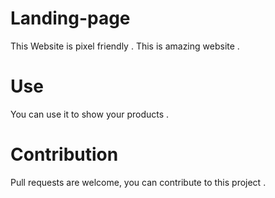 # Landing-page
This Website is pixel friendly . This is amazing website .

# Use
You can use it to show your products .

# Contribution
Pull requests are welcome, you can contribute to this project . 
